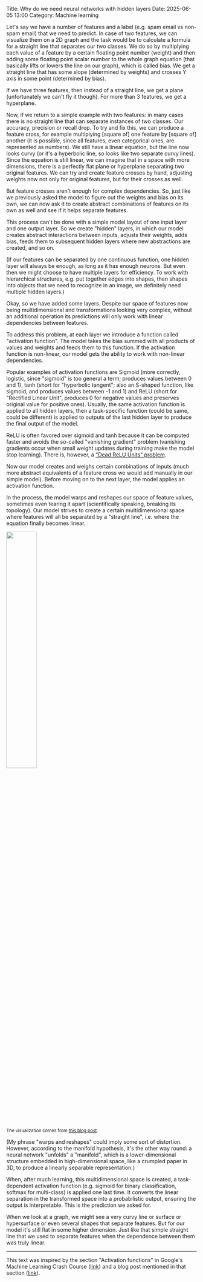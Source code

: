 Title: Why do we need neural networks with hidden layers
Date: 2025-06-05 13:00
Category: Machine learning

Let's say we have a number of features and a label (e.g. spam email vs non-spam email) that we need to predict. In case of two features, we can visualize them on a 2D graph and the task would be to calculate a formula for a straight line that separates our two classes. We do so by multiplying each value of a feature by a certain floating point number (weight) and then adding some floating point scalar number to the whole graph equation (that basically lifts or lowers the line on our graph), which is called bias. We get a straight line that has some slope (determined by weights) and crosses Y axis in some point (determined by bias). 

If we have three features, then instead of a straight line, we get a plane (unfortunately we can't fly it though). For more than 3 features, we get a hyperplane.

Now, if we return to a simple example with two features: in many cases there is no straight line that can separate instances of two classes. Our accuracy, precision or recall drop. To try and fix this, we can produce a feature cross, for example multiplying \[square of\] one feature by \[square of\] another (it is possible, since all features, even categorical ones, are represented as numbers). We still have a linear equation, but the line now looks curvy (or it's a hyperbolic line, so looks like two separate curvy lines). Since the equation is still linear, we can imagine that in a space with more dimensions, there is a perfectly flat plane or hyperplane separating two original features. We can try and create feature crosses by hand, adjusting weights now not only for original features, but for their crosses as well. 

But feature crosses aren't enough for complex dependencies. So, just like we previously asked the model to figure out the weights and bias on its own, we can now ask it to create abstract combinations of features on its own as well and see if it helps separate features.

This process can't be done with a simple model layout of one input layer and one output layer. So we create "hidden" layers, in which our model creates abstract interactions between inputs, adjusts their weights, adds bias, feeds them to subsequent hidden layers where new abstractions are created, and so on.

(If our features can be separated by one continuous function, one hidden layer will always be enough, as long as it has enough neurons. But even then we might choose to have multiple layers for efficiency. To work with hierarchical structures, e.g. put together edges into shapes, then shapes into objects that we need to recognize in an image, we definitely need multiple hidden layers.)

Okay, so we have added some layers. Despite our space of features now being multidimensional and transformations looking very complex, without an additional operation its predictions will only work with linear dependencies between features.

To address this problem, at each layer we introduce a function called "activation function". The model takes the bias summed with all products of values and weights and feeds them to this function. If the activation function is non-linear, our model gets the ability to work with non-linear dependencies.

Popular examples of activation functions are Sigmoid (more correctly, logistic, since "sigmoid" is too general a term; produces values between 0 and 1), tanh (short for "hyperbolic tangent"; also an S-shaped function, like sigmoid, and produces values between -1 and 1) and ReLU (short for "Rectified Linear Unit", produces 0 for negative values and preserves original value for positive ones). Usually, the same activation function is applied to all hidden layers, then a task-specific function (could be same, could be different) is applied to outputs of the last hidden layer to produce the final output of the model.

ReLU is often favored over sigmoid and tanh because it can be computed faster and avoids the so-called "vanishing gradient" problem (vanishing gradients occur when small weight updates during training make the model stop learning). There is, however, a ["Dead ReLU Units" problem](https://developers.google.com/machine-learning/crash-course/neural-networks/backpropagation#dead_relu_units).

Now our model creates and weighs certain combinations of inputs (much more abstract equivalents of a feature cross we would add manually in our simple model). Before moving on to the next layer, the model applies an activation function.

In the process, the model warps and reshapes our space of feature values, sometimes even tearing it apart (scientifically speaking, breaking its topology). Our model strives to create a certain multidimensional space where features will all be separated by a "straight line", i.e. where the equation finally becomes linear.

<img width="40%" src="https://colah.github.io/posts/2014-03-NN-Manifolds-Topology/img/spiral.1-2.2-2-2-2-2-2.gif">

<small>The visualization comes from [this blog post](https://colah.github.io/posts/2014-03-NN-Manifolds-Topology/).</small>

(My phrase "warps and reshapes" could imply some sort of distortion. However, according to the manifold hypothesis, it's the other way round: a neural network "unfolds" a "manifold", which is a lower-dimensional structure embedded in high-dimensional space, like a crumpled paper in 3D, to produce a linearly separable representation.)

When, after much learning, this multidimensional space is created, a task-dependent activation function (e.g. sigmoid for binary classification, softmax for multi-class) is applied one last time. It converts the linear separation in the transformed space into a probabilistic output, ensuring the output is interpretable. This is the prediction we asked for.

When we look at a graph, we might see a very curvy line or surface or hypersurface or even several shapes that separate features. But for our model it's still flat in some higher dimension. Just like that simple straight line that we used to separate features when the dependence between them was truly linear.

---
This text was inspired by the section "Activation functions" in Google's Machine Learning Crash Course ([link](https://developers.google.com/machine-learning/crash-course/neural-networks/activation-functions)) and a blog post mentioned in that section ([link](https://colah.github.io/posts/2014-03-NN-Manifolds-Topology/)).